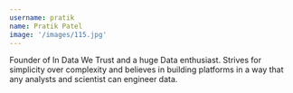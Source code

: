 ```yaml
---
username: pratik
name: Pratik Patel
image: '/images/115.jpg'
---
```


Founder of In Data We Trust and a huge Data enthusiast. Strives for simplicity over complexity and believes in building platforms in a way that any analysts and scientist can engineer data.